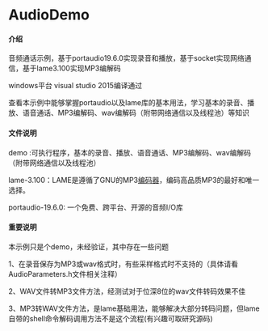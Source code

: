 # AudioDemo

#### 介绍
音频通话示例，基于portaudio19.6.0实现录音和播放，基于socket实现网络通信，基于lame3.100实现MP3编解码

windows平台 visual studio 2015编译通过

查看本示例中能够掌握portaudio以及lame库的基本用法，学习基本的录音、播放、语音通话、MP3编解码、wav编解码（附带网络通信以及线程池）等知识



#### 文件说明
demo :可执行程序，基本的录音、播放、语音通话、MP3编解码、wav编解码（附带网络通信以及线程池）

lame-3.100：LAME是遵循了GNU的MP3[编码器](https://so.csdn.net/so/search?q=编码器&spm=1001.2101.3001.7020)，编码高品质MP3的最好和唯一选择。

portaudio-19.6.0:  一个免费、跨平台、开源的音频I/O库



#### 重要说明

本示例只是个demo，未经验证，其中存在一些问题

1、在录音保存为MP3或wav格式时，有些采样格式时不支持的（具体请看AudioParameters.h文件相关注释）

2、WAV文件转MP3文件方法，经测试对于位深8位的wav文件转码效果不佳

3、MP3转WAV文件方法，是lame基础用法，能够解决大部分转码问题，但lame自带的shell命令解码调用方法不是这个流程(有兴趣可取研究源码)



